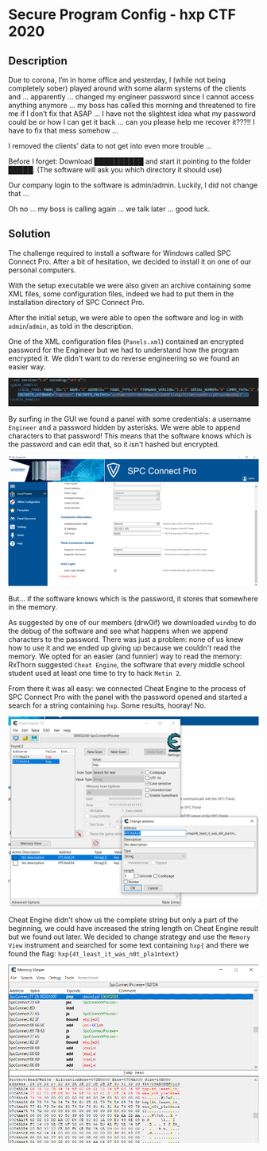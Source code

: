 # Secure Program Config - hxp CTF 2020

## Description

Due to corona, I’m in home office and yesterday, I (while not being completely sober) played around with some alarm systems of the clients and … apparently … changed my engineer password since I cannot access anything anymore … my boss has called this morning and threatened to fire me if I don’t fix that ASAP … I have not the slightest idea what my password could be or how I can get it back … can you please help me recover it???!! I have to fix that mess somehow …

I removed the clients’ data to not get into even more trouble …

Before I forget: Download ██████████ and start it pointing to the folder █████. (The software will ask you which directory it should use)

Our company login to the software is admin/admin. Luckily, I did not change that …

Oh no … my boss is calling again … we talk later … good luck.

## Solution

The challenge required to install a software for Windows called SPC Connect Pro. After a bit of hesitation, we decided to install it on one of our personal computers.

With the setup executable we were also given an archive containing some XML files, some configuration files, indeed we had to put them in the installation directory of SPC Connect Pro.

After the initial setup, we were able to open the software and log in with `admin`/`admin`, as told in the description.

One of the XML configuration files (`Panels.xml`) contained an encrypted password for the Engineer but we had to understand how the program encrypted it. We didn't want to do reverse engineering so we found an easier way.

![Panels.xml](images/configuration.png)

By surfing in the GUI we found a panel with some credentials: a username `Engineer` and a password hidden by asterisks. We were able to append characters to that password! This means that the software knows which is the password and can edit that, so it isn't hashed but encrypted.

![Panel](images/panel.png)

But... if the software knows which is the password, it stores that somewhere in the memory.

As suggested by one of our members (drw0if) we downloaded `windbg` to do the debug of the software and see what happens when we append characters to the password. There was just a problem: none of us knew how to use it and we ended up giving up because we couldn't read the memory. We opted for an easier (and funnier) way to read the memory: RxThorn suggested `Cheat Engine`, the software that every middle school student used at least one time to try to hack `Metin 2`.

From there it was all easy: we connected Cheat Engine to the process of SPC Connect Pro with the panel with the password opened and started a search for a string containing `hxp`. Some results, hooray! No.

![Cheat Engine](images/cheat.png)

Cheat Engine didn't show us the complete string but only a part of the beginning, we could have increased the string length on Cheat Engine result but we found out later. We decided to change strategy and use the `Memory View` instrument and searched for some text containing `hxp{` and there we found the flag: `hxp{4t_least_it_was_n0t_pla1ntext}`

![Memory View](images/memory.png)
